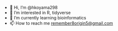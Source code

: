- 👋 Hi, I’m @hkoyama298
- 👀 I’m interested in R, tidyverse
- 🌱 I’m currently learning bioinformatics
- 📫 How to reach me remember8origin5@gmail.com

<!---
hkoyama298/hkoyama298 is a ✨ special ✨ repository because its `README.md` (this file) appears on your GitHub profile.
You can click the Preview link to take a look at your changes.
--->
